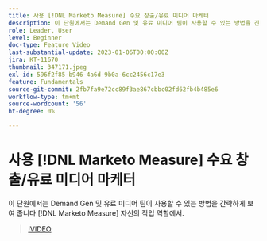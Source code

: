 ```yaml
---
title: 사용 [!DNL Marketo Measure] 수요 창출/유료 미디어 마케터
description: 이 단원에서는 Demand Gen 및 유료 미디어 팀이 사용할 수 있는 방법을 간략하게 보여 줍니다 [!DNL Marketo Measure] 자신의 작업 역할에서.
role: Leader, User
level: Beginner
doc-type: Feature Video
last-substantial-update: 2023-01-06T00:00:00Z
jira: KT-11670
thumbnail: 347171.jpeg
exl-id: 596f2f85-b946-4a6d-9b0a-6cc2456c17e3
feature: Fundamentals
source-git-commit: 2fb7fa9e72cc89f3ae867cbbc02fd62fb4b485e6
workflow-type: tm+mt
source-wordcount: '56'
ht-degree: 0%

---
```


# 사용 [!DNL Marketo Measure] 수요 창출/유료 미디어 마케터

이 단원에서는 Demand Gen 및 유료 미디어 팀이 사용할 수 있는 방법을 간략하게 보여 줍니다 [!DNL Marketo Measure] 자신의 작업 역할에서.

>[!VIDEO](https://video.tv.adobe.com/v/347171/?quality=12&learn=on)
